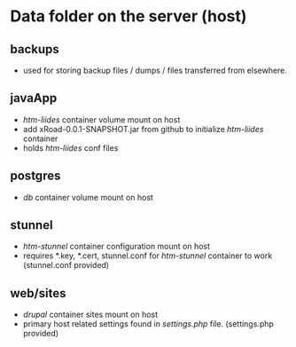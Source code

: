 # Data folder on the server (host)

## backups
  * used for storing backup files / dumps / files transferred from elsewhere.

## javaApp
  * *htm-liides* container volume mount on host
  * add xRoad-0.0.1-SNAPSHOT.jar from github to initialize *htm-liides* container
  * holds *htm-liides* conf files

## postgres
  * *db* container volume mount on host

## stunnel
  * *htm-stunnel* container configuration mount on host
  * requires *.key, *.cert, stunnel.conf for *htm-stunnel* container to work (stunnel.conf provided)

## web/sites
  * *drupal* container sites mount on host
  * primary host related settings found in *settings.php* file. (settings.php provided)
